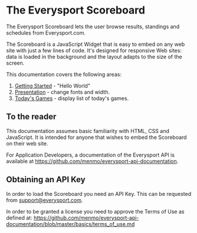 # The Everysport Scoreboard

The Everysport Scoreboard lets the user browse results, standings and schedules from Everysport.com. 

The Scoreboard is a JavaScript Widget that is easy to embed on any web site with just a few lines of code. It's designed for responsive Web sites: data is loaded in the background and the layout adapts to the size of the screen. 

This documentation covers the following areas:
1. [Getting Started](/getting-started.md) - "Hello World"
2. [Presentation](/presentation.md) - change fonts and width.
3. [Today's Games](/games-of-today.md) - display list of today's games.


## To the reader
This documentation assumes basic familiarity with HTML, CSS and JavaScript. It is intended for anyone that wishes to embed the Scoreboard on their web site.   

For Application Developers, a documentation of the Everysport API is available at https://github.com/menmo/everysport-api-documentation.


## Obtaining an API Key
In order to load the Scoreboard you need an API Key. This can be requested from support@everysport.com. 

In order to be granted a license you need to approve the Terms of Use as defined at:
https://github.com/menmo/everysport-api-documentation/blob/master/basics/terms_of_use.md


